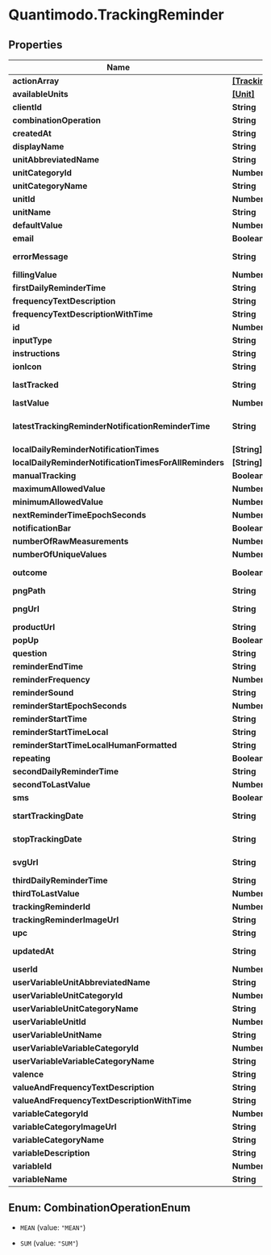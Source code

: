# Quantimodo.TrackingReminder

## Properties
Name | Type | Description | Notes
------------ | ------------- | ------------- | -------------
**actionArray** | [**[TrackingReminderNotificationAction]**](TrackingReminderNotificationAction.md) |  | [optional] 
**availableUnits** | [**[Unit]**](Unit.md) |  | [optional] 
**clientId** | **String** | clientId | [optional] 
**combinationOperation** | **String** | The way multiple measurements are aggregated over time | [optional] 
**createdAt** | **String** | Example: 2016-05-18 02:24:08 UTC ISO 8601 YYYY-MM-DDThh:mm:ss | [optional] 
**displayName** | **String** | Example: Trader Joe&#39;s Bedtime Tea | [optional] 
**unitAbbreviatedName** | **String** | Example: /5 | 
**unitCategoryId** | **Number** | Example: 5 | [optional] 
**unitCategoryName** | **String** | Example: Rating | [optional] 
**unitId** | **Number** | Example: 10 | [optional] 
**unitName** | **String** | Example: 1 to 5 Rating | [optional] 
**defaultValue** | **Number** | Default value to use for the measurement when tracking | [optional] 
**email** | **Boolean** | True if the reminders should be delivered via email | [optional] 
**errorMessage** | **String** | Example: reminderStartTimeLocal is less than $user-&gt;earliestReminderTime or greater than  $user-&gt;latestReminderTime | [optional] 
**fillingValue** | **Number** | Example: 0 | [optional] 
**firstDailyReminderTime** | **String** | Example: 02:45:20 in UTC timezone | [optional] 
**frequencyTextDescription** | **String** | Example: Daily | [optional] 
**frequencyTextDescriptionWithTime** | **String** | Example: Daily at 09:45 PM | [optional] 
**id** | **Number** | id | [optional] 
**inputType** | **String** | Example: saddestFaceIsFive | [optional] 
**instructions** | **String** | Example: I am an instruction! | [optional] 
**ionIcon** | **String** | Example: ion-sad-outline | [optional] 
**lastTracked** | **String** | UTC ISO 8601 YYYY-MM-DDThh:mm:ss timestamp for the last time a measurement was received for this user and variable | [optional] 
**lastValue** | **Number** | Example: 2 | [optional] 
**latestTrackingReminderNotificationReminderTime** | **String** | UTC ISO 8601 YYYY-MM-DDThh:mm:ss  timestamp for the reminder time of the latest tracking reminder notification that has been pre-emptively generated in the database | [optional] 
**localDailyReminderNotificationTimes** | **[String]** |  | [optional] 
**localDailyReminderNotificationTimesForAllReminders** | **[String]** |  | [optional] 
**manualTracking** | **Boolean** | Example: 1 | [optional] 
**maximumAllowedValue** | **Number** | Example: 5 | [optional] 
**minimumAllowedValue** | **Number** | Example: 1 | [optional] 
**nextReminderTimeEpochSeconds** | **Number** | Example: 1501555520 | [optional] 
**notificationBar** | **Boolean** | True if the reminders should appear in the notification bar | [optional] 
**numberOfRawMeasurements** | **Number** | Example: 445 | [optional] 
**numberOfUniqueValues** | **Number** | Example: 1 | [optional] 
**outcome** | **Boolean** | Indicates whether or not the variable is usually an outcome of interest such as a symptom or emotion | [optional] 
**pngPath** | **String** | Example: img/variable_categories/symptoms.png | [optional] 
**pngUrl** | **String** | Example: https://app.quantimo.do/ionic/Modo/www/img/variable_categories/symptoms.png | [optional] 
**productUrl** | **String** | Link to associated product for purchase | [optional] 
**popUp** | **Boolean** | True if the reminders should appear as a popup notification | [optional] 
**question** | **String** | Example: How is your overall mood? | [optional] 
**reminderEndTime** | **String** | Latest time of day at which reminders should appear in UTC HH:MM:SS format | [optional] 
**reminderFrequency** | **Number** | Number of seconds between one reminder and the next | 
**reminderSound** | **String** | String identifier for the sound to accompany the reminder | [optional] 
**reminderStartEpochSeconds** | **Number** | Example: 1469760320 | [optional] 
**reminderStartTime** | **String** | Earliest time of day at which reminders should appear in UTC HH:MM:SS format | [optional] 
**reminderStartTimeLocal** | **String** | Example: 21:45:20 | [optional] 
**reminderStartTimeLocalHumanFormatted** | **String** | Example: 09:45 PM | [optional] 
**repeating** | **Boolean** | Example: true | [optional] 
**secondDailyReminderTime** | **String** | Example: 01:00:00 | [optional] 
**secondToLastValue** | **Number** | Example: 1 | [optional] 
**sms** | **Boolean** | True if the reminders should be delivered via SMS | [optional] 
**startTrackingDate** | **String** | Earliest date on which the user should be reminded to track in YYYY-MM-DD format | [optional] 
**stopTrackingDate** | **String** | Latest date on which the user should be reminded to track in YYYY-MM-DD format | [optional] 
**svgUrl** | **String** | Example: https://app.quantimo.do/ionic/Modo/www/img/variable_categories/symptoms.svg | [optional] 
**thirdDailyReminderTime** | **String** | Example: 20:00:00 | [optional] 
**thirdToLastValue** | **Number** | Example: 3 | [optional] 
**trackingReminderId** | **Number** | Example: 11841 | [optional] 
**trackingReminderImageUrl** | **String** | Example: Not Found | [optional] 
**upc** | **String** | UPC or other barcode scan result | [optional] 
**updatedAt** | **String** | When the record in the database was last updated. Use UTC ISO 8601 YYYY-MM-DDThh:mm:ss  datetime format. Time zone should be UTC and not local. | [optional] 
**userId** | **Number** | ID of User | [optional] 
**userVariableUnitAbbreviatedName** | **String** | Example: /5 | [optional] 
**userVariableUnitCategoryId** | **Number** | Example: 5 | [optional] 
**userVariableUnitCategoryName** | **String** | Example: Rating | [optional] 
**userVariableUnitId** | **Number** | Example: 10 | [optional] 
**userVariableUnitName** | **String** | Example: 1 to 5 Rating | [optional] 
**userVariableVariableCategoryId** | **Number** | Example: 10 | [optional] 
**userVariableVariableCategoryName** | **String** | Example: Symptoms | [optional] 
**valence** | **String** | Example: negative | [optional] 
**valueAndFrequencyTextDescription** | **String** | Example: Rate daily | [optional] 
**valueAndFrequencyTextDescriptionWithTime** | **String** | Example: Rate daily at 09:45 PM | [optional] 
**variableCategoryId** | **Number** | Example: 10 | [optional] 
**variableCategoryImageUrl** | **String** | Example: https://maxcdn.icons8.com/Color/PNG/96/Messaging/sad-96.png | [optional] 
**variableCategoryName** | **String** | Name of the variable category to be used when sending measurements | 
**variableDescription** | **String** | Example: negative | [optional] 
**variableId** | **Number** | Id for the variable to be tracked | [optional] 
**variableName** | **String** | Name of the variable to be used when sending measurements | 


<a name="CombinationOperationEnum"></a>
## Enum: CombinationOperationEnum


* `MEAN` (value: `"MEAN"`)

* `SUM` (value: `"SUM"`)




